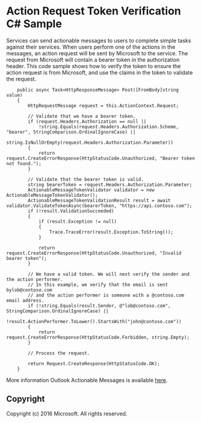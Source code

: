 # Action Request Token Verification C# Sample

Services can send actionable messages to users to complete simple tasks against their services. When users perform one of the actions in the messages, an action request will be sent by Microsoft to the service. The request from Microsoft will contain a bearer token in the authorization header. This code sample shows how to verify the token to ensure the action request is from Microsoft, and use the claims in the token to validate the request.

        public async Task<HttpResponseMessage> Post([FromBody]string value)
        {
            HttpRequestMessage request = this.ActionContext.Request;
            
            // Validate that we have a bearer token.
            if (request.Headers.Authorization == null ||
                !string.Equals(request.Headers.Authorization.Scheme, "bearer", StringComparison.OrdinalIgnoreCase) ||
                string.IsNullOrEmpty(request.Headers.Authorization.Parameter))
            {
                return request.CreateErrorResponse(HttpStatusCode.Unauthorized, "Bearer token not found.");
            }

            // Validate that the bearer token is valid.
            string bearerToken = request.Headers.Authorization.Parameter;
            ActionableMessageTokenValidator validator = new ActionableMessageTokenValidator();
            ActionableMessageTokenValidationResult result = await validator.ValidateTokenAsync(bearerToken, "https://api.contoso.com");
            if (!result.ValidationSucceeded)
            {
                if (result.Exception != null)
                {
                    Trace.TraceError(result.Exception.ToString());
                }

                return request.CreateErrorResponse(HttpStatusCode.Unauthorized, "Invalid bearer token");
            }

            // We have a valid token. We will next verify the sender and the action performer.
            // In this example, we verify that the email is sent bylob@contoso.com
            // and the action performer is someone with a @contoso.com email address.
            if (!string.Equals(result.Sender, @"lob@contoso.com", StringComparison.OrdinalIgnoreCase) ||
                !result.ActionPerformer.ToLower().StartsWith("john@contoso.com"))
            {
                return request.CreateErrorResponse(HttpStatusCode.Forbidden, string.Empty);
            }

            // Process the request.
            
            return Request.CreateResponse(HttpStatusCode.OK);
        }

More information Outlook Actionable Messages is available [here](https://dev.outlook.com/actions).

## Copyright
Copyright (c) 2016 Microsoft. All rights reserved.